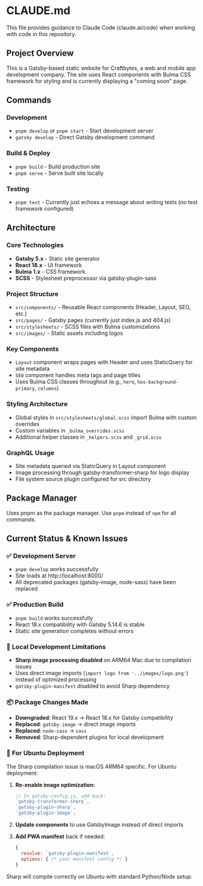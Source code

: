 # CLAUDE.md

This file provides guidance to Claude Code (claude.ai/code) when working with code in this repository.

## Project Overview

This is a Gatsby-based static website for Craftbytes, a web and mobile app development company. The site uses React components with Bulma CSS framework for styling and is currently displaying a "coming soon" page.

## Commands

### Development
- `pnpm develop` or `pnpm start` - Start development server
- `gatsby develop` - Direct Gatsby development command

### Build & Deploy
- `pnpm build` - Build production site
- `pnpm serve` - Serve built site locally

### Testing
- `pnpm test` - Currently just echoes a message about writing tests (no test framework configured)

## Architecture

### Core Technologies
- **Gatsby 5.x** - Static site generator
- **React 18.x** - UI framework  
- **Bulma 1.x** - CSS framework
- **SCSS** - Stylesheet preprocessor via gatsby-plugin-sass

### Project Structure
- `src/components/` - Reusable React components (Header, Layout, SEO, etc.)
- `src/pages/` - Gatsby pages (currently just index.js and 404.js)
- `src/stylesheets/` - SCSS files with Bulma customizations
- `src/images/` - Static assets including logos

### Key Components
- `Layout` component wraps pages with Header and uses StaticQuery for site metadata
- `SEO` component handles meta tags and page titles
- Uses Bulma CSS classes throughout (e.g., `hero`, `has-background-primary`, `columns`)

### Styling Architecture
- Global styles in `src/stylesheets/global.scss` import Bulma with custom overrides
- Custom variables in `_bulma_overrides.scss`
- Additional helper classes in `_helpers.scss` and `_grid.scss`

### GraphQL Usage
- Site metadata queried via StaticQuery in Layout component
- Image processing through gatsby-transformer-sharp for logo display
- File system source plugin configured for src directory

## Package Manager

Uses pnpm as the package manager. Use `pnpm` instead of `npm` for all commands.

## Current Status & Known Issues

### ✅ Development Server
- `pnpm develop` works successfully
- Site loads at http://localhost:8000/
- All deprecated packages (gatsby-image, node-sass) have been replaced

### ✅ Production Build  
- `pnpm build` works successfully
- React 18.x compatibility with Gatsby 5.14.6 is stable
- Static site generation completes without errors

### 🔧 Local Development Limitations
- **Sharp image processing disabled** on ARM64 Mac due to compilation issues
- Uses direct image imports (`import logo from '../images/logo.png'`) instead of optimized processing
- `gatsby-plugin-manifest` disabled to avoid Sharp dependency

### 📦 Package Changes Made
- **Downgraded**: React 19.x → React 18.x for Gatsby compatibility
- **Replaced**: `gatsby-image` → direct image imports
- **Replaced**: `node-sass` → `sass`
- **Removed**: Sharp-dependent plugins for local development

### 🚀 For Ubuntu Deployment
The Sharp compilation issue is macOS ARM64 specific. For Ubuntu deployment:

1. **Re-enable image optimization**:
   ```js
   // In gatsby-config.js, add back:
   `gatsby-transformer-sharp`,
   `gatsby-plugin-sharp`, 
   `gatsby-plugin-image`,
   ```

2. **Update components** to use GatsbyImage instead of direct imports

3. **Add PWA manifest** back if needed:
   ```js
   {
     resolve: `gatsby-plugin-manifest`,
     options: { /* your manifest config */ }
   }
   ```

Sharp will compile correctly on Ubuntu with standard Python/Node setup.